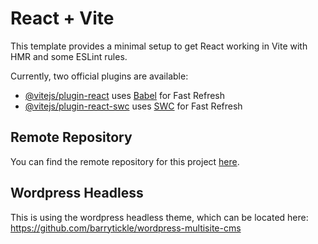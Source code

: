 # React + Vite

This template provides a minimal setup to get React working in Vite with HMR and some ESLint rules.

Currently, two official plugins are available:

- [@vitejs/plugin-react](https://github.com/vitejs/vite-plugin-react/blob/main/packages/plugin-react/README.md) uses [Babel](https://babeljs.io/) for Fast Refresh
- [@vitejs/plugin-react-swc](https://github.com/vitejs/vite-plugin-react-swc) uses [SWC](https://swc.rs/) for Fast Refresh

## Remote Repository

You can find the remote repository for this project [here](https://github.com/barrytickle/portfolio-react-wordpres).

## Wordpress Headless

This is using the wordpress headless theme, which can be located here: https://github.com/barrytickle/wordpress-multisite-cms
